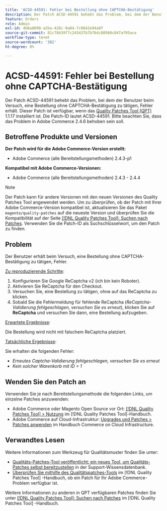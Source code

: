 ```yaml
---
title: 'ACSD-44591: Fehler bei Bestellung ohne CAPTCHA-Bestätigung'
description: Der Patch ACSD-44591 behebt das Problem, bei dem der Benutzer beim Versuch, eine Bestellung ohne CAPTCHA-Bestätigung zu tätigen, Fehler erhält.
feature: Orders
role: Admin
exl-id: 4b8a8090-a2ba-428c-9a04-7c0842e94a6f
source-git-commit: 81c78439f7c243437b7b76dc80560c847af95ace
workflow-type: tm+mt
source-wordcount: '382'
ht-degree: 0%

---
```


# ACSD-44591: Fehler bei Bestellung ohne CAPTCHA-Bestätigung

Der Patch ACSD-44591 behebt das Problem, bei dem der Benutzer beim Versuch, eine Bestellung ohne CAPTCHA-Bestätigung zu tätigen, Fehler erhält.
Dieser Patch ist verfügbar, wenn das [Quality Patches Tool (QPT)](https://experienceleague.adobe.com/en/docs/commerce-knowledge-base/kb/announcements/commerce-announcements/magento-quality-patches-released-new-tool-to-self-serve-quality-patches) 1.1.17 installiert ist. Die Patch-ID lautet ACSD-44591. Bitte beachten Sie, dass das Problem in Adobe Commerce 2.4.6 behoben sein soll.

## Betroffene Produkte und Versionen

**Der Patch wird für die Adobe Commerce-Version erstellt:**

* Adobe Commerce (alle Bereitstellungsmethoden) 2.4.3-p1

**Kompatibel mit Adobe Commerce-Versionen:**

* Adobe Commerce (alle Bereitstellungsmethoden) 2.4.3 - 2.4.4

>[!NOTE]
>
>Der Patch kann für andere Versionen mit den neuen Versionen des Quality Patches Tool angewendet werden. Um zu überprüfen, ob der Patch mit Ihrer Adobe Commerce-Version kompatibel ist, aktualisieren Sie das Paket `magento/quality-patches` auf die neueste Version und überprüfen Sie die Kompatibilität auf der Seite [[!DNL Quality Patches Tool]: Suchen nach Patches](https://experienceleague.adobe.com/en/docs/commerce-knowledge-base/kb/announcements/commerce-announcements/magento-quality-patches-released-new-tool-to-self-serve-quality-patches). Verwenden Sie die Patch-ID als Suchschlüsselwort, um den Patch zu finden.

## Problem

Der Benutzer erhält beim Versuch, eine Bestellung ohne CAPTCHA-Bestätigung zu tätigen, Fehler.

<u>Zu reproduzierende Schritte</u>:

1. Konfigurieren Sie Google ReCaptcha v2 (ich bin kein Roboter).
1. Aktivieren Sie ReCaptcha für den Checkout.
1. Versuchen Sie, eine Bestellung zu tätigen, ohne auf das ReCaptcha zu klicken.
1. Sobald Sie die Fehlermeldung für fehlende ReCaptcha (*ReCaptcha-Validierung fehlgeschlagen, versuchen Sie es erneut*), klicken Sie auf **ReCaptcha** und versuchen Sie dann, eine Bestellung aufzugeben.

<u>Erwartete Ergebnisse</u>:

Die Bestellung wird nicht mit falschem ReCaptcha platziert.

<u>Tatsächliche Ergebnisse</u>:

Sie erhalten die folgenden Fehler:

* *Erneutes Captcha-Validierung fehlgeschlagen, versuchen Sie es erneut*
* *Kein solcher Warenkorb mit ID = 1*

## Wenden Sie den Patch an

Verwenden Sie je nach Bereitstellungsmethode die folgenden Links, um einzelne Patches anzuwenden:

* Adobe Commerce oder Magento Open Source vor Ort: [[!DNL Quality Patches Tool] > Nutzung](/help/tools/quality-patches-tool/usage.md) im [!DNL Quality Patches Tool]-Handbuch.
* Adobe Commerce auf Cloud-Infrastruktur: [Upgrades und Patches > Patches anwenden](https://experienceleague.adobe.com/docs/commerce-cloud-service/user-guide/develop/upgrade/apply-patches.html) im Handbuch Commerce on Cloud Infrastructure.

## Verwandtes Lesen

Weitere Informationen zum Werkzeug für Qualitätsmuster finden Sie unter:

* [Qualitäts-Patches-Tool veröffentlicht: ein neues Tool, um Qualitäts-Patches selbst bereitzustellen](https://experienceleague.adobe.com/en/docs/commerce-knowledge-base/kb/announcements/commerce-announcements/magento-quality-patches-released-new-tool-to-self-serve-quality-patches) in der Support-Wissensdatenbank.
* [Überprüfen Sie mithilfe des Qualitätspatches-Tools](/help/tools/quality-patches-tool/patches-available-in-qpt/check-patch-for-magento-issue-with-magento-quality-patches.md) im [!DNL Quality Patches Tool] -Handbuch, ob ein Patch für Ihr Adobe Commerce-Problem verfügbar ist.

Weitere Informationen zu anderen in QPT verfügbaren Patches finden Sie unter [[!DNL Quality Patches Tool]: Suchen nach Patches](https://experienceleague.adobe.com/tools/commerce-quality-patches/index.html) im [!DNL Quality Patches Tool] -Handbuch.
